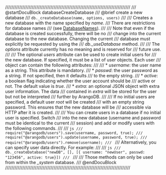 ////////////////////////////////////////////////////////////////////////////////
/// @startDocuBlock databaseCreateDatabase
/// @brief create a new database
/// `db._createDatabase(name, options, users)`
///
/// Creates a new database with the name specified by *name*.
/// There are restrictions for database names
/// (see [DatabaseNames](../NamingConventions/DatabaseNames.md)).
///
/// Note that even if the database is created successfully, there will be no
/// change into the current database to the new database. Changing the current
/// database must explicitly be requested by using the
/// *db._useDatabase* method.
///
/// The *options* attribute currently has no meaning and is reserved for
/// future use.
///
/// The optional *users* attribute can be used to create initial users for
/// the new database. If specified, it must be a list of user objects. Each user
/// object can contain the following attributes:
///
/// * *username*: the user name as a string. This attribute is mandatory.
/// * *passwd*: the user password as a string. If not specified, then it defaults
///   to the empty string.
/// * *active*: a boolean flag indicating whether the user account should be
///   active or not. The default value is *true*.
/// * *extra*: an optional JSON object with extra user information. The data
///   contained in *extra* will be stored for the user but not be interpreted
///   further by ArangoDB.
///
/// If no initial users are specified, a default user *root* will be created
/// with an empty string password. This ensures that the new database will be
/// accessible via HTTP after it is created.
///
/// You can create users in a database if no initial user is specified. Switch 
/// into the new database (username and password must be identical to the current
/// session) and add or modify users with the following commands.
///
/// ```js
///   require("@arangodb/users").save(username, password, true);
///   require("@arangodb/users").update(username, password, true);
///   require("@arangodb/users").remove(username);
/// ```
/// Alternatively, you can specify user data directly. For example:
///
/// ```js
///   db._createDatabase("newDB", [], [{ username: "newUser", passwd: "123456", active: true}])
/// ```
///
/// Those methods can only be used from within the *_system* database.
/// @endDocuBlock
////////////////////////////////////////////////////////////////////////////////